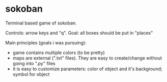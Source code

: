 # sokoban
Terminal based game of sokoban.

Controls: arrow keys and "q".
Goal:     all boxes should be put in "places"

Main principles (goals i was pursuing):
 - game contains multiple colors (to be pretty)
 - maps are external (".txt" files). They are easy to create/change without going into ".py" files
 - it is easy to customize parameters: color of object and it's background; symbol for object
